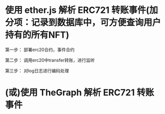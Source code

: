 #  使用 ether.js 解析 ERC721 转账事件(加分项：记录到数据库中，可方便查询用户持有的所有NFT)
第一步：
部署erc20合约，事件合约

第二步：
调用erc20中transfer转账，进行监听

第三步：
对log日志进行编码处理
#  (或)使用 TheGraph 解析 ERC721 转账事件


